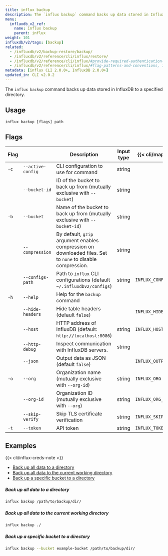 ```yaml
---
title: influx backup
description: The `influx backup` command backs up data stored in InfluxDB to a specified directory.
menu:
  influxdb_v2_ref:
    name: influx backup
    parent: influx
weight: 101
influxdb/v2/tags: [backup]
related:
  - /influxdb/v2/backup-restore/backup/
  - /influxdb/v2/reference/cli/influx/restore/
  - /influxdb/v2/reference/cli/influx/#provide-required-authentication-credentials, influx CLI—Provide required authentication credentials
  - /influxdb/v2/reference/cli/influx/#flag-patterns-and-conventions, influx CLI—Flag patterns and conventions
metadata: [influx CLI 2.0.0+, InfluxDB 2.0.0+]
updated_in: CLI v2.0.2
---
```


The `influx backup` command backs up data stored in InfluxDB to a specified directory.

## Usage
```
influx backup [flags] path
```

## Flags

| Flag |                   | Description                                                                                                | Input type | {{< cli/mapped >}}    |
|------|-------------------|------------------------------------------------------------------------------------------------------------|------------|-----------------------|
| `-c` | `--active-config` | CLI configuration to use for command                                                                       | string     |                       |
|      | `--bucket-id`     | ID of the bucket to back up from (mutually exclusive with `--bucket`)                                      | string     |                       |
| `-b` | `--bucket`        | Name of the bucket to back up from (mutually exclusive with `--bucket-id`)                                 | string     |                       |
|      | `--compression`   | By default, `gzip` argument enables compression on downloaded files. Set to `none` to disable compression. | string     |                       |
|      | `--configs-path`  | Path to `influx` CLI configurations (default `~/.influxdbv2/configs`)                                      | string     | `INFLUX_CONFIGS_PATH` |
| `-h` | `--help`          | Help for the `backup` command                                                                              |            |                       |
|      | `--hide-headers`  | Hide table headers (default `false`)                                                                       |            | `INFLUX_HIDE_HEADERS` |
|      | `--host`          | HTTP address of InfluxDB (default: `http://localhost:8086`)                                                | string     | `INFLUX_HOST`         |
|      | `--http-debug`    | Inspect communication with InfluxDB servers.                                                               | string     |                       |
|      | `--json`          | Output data as JSON (default `false`)                                                                      |            | `INFLUX_OUTPUT_JSON`  |
| `-o` | `--org`           | Organization name (mutually exclusive with `--org-id`)                                                     | string     | `INFLUX_ORG`          |
|      | `--org-id`        | Organization ID (mutually exclusive with `--org`)                                                          | string     | `INFLUX_ORG_ID`       |
|      | `--skip-verify`   | Skip TLS certificate verification                                                                          | string     | `INFLUX_SKIP_VERIFY`  |
| `-t` | `--token`         | API token                                                                                                  | string     | `INFLUX_TOKEN`        |

## Examples

{{< cli/influx-creds-note >}}

- [Back up all data to a directory](#back-up-all-data-to-a-directory)
- [Back up all data to the current working directory](#back-up-all-data-to-the-current-working-directory)
- [Back up a specific bucket to a directory](#back-up-a-specific-bucket-to-a-directory)

##### Back up all data to a directory
```sh
influx backup /path/to/backup/dir/
```

##### Back up all data to the current working directory
```sh
influx backup ./
```

##### Back up a specific bucket to a directory
```sh
influx backup --bucket example-bucket /path/to/backup/dir/
```
